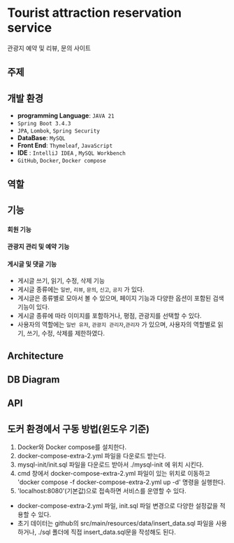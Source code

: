 # Tourist attraction reservation service
관광지 예약 및 리뷰, 문의 사이트


## 주제


## 개발 환경

 - **programming Language**: `JAVA 21`
 - `Spring Boot 3.4.3`
 - `JPA`, `Lombok`, `Spring Security`
 - **DataBase**: `MySQL`
 - **Front End**: `Thymeleaf`, `JavaScript`
 - **IDE** : `IntelliJ IDEA` , `MySQL Workbench`
 - `GitHub`, `Docker`, `Docker compose`

   
## 역할



## 기능


#### 회원 기능

#### 관광지 관리 및 예약 기능

#### 게시글 및 댓글 기능

- 게시글 쓰기, 읽기, 수정, 삭제 기능 
 - 게시글 종류에는 `일반`, `리뷰`, `문의`, `신고`, `공지` 가 있다.
 - 게시글은 종류별로 모아서 볼 수 있으며, 페이지 기능과 다양한 옵션이 포함된 검색 기능이 있다.
 - 게시글 종류에 따라 이미지를 포함하거나, 평점, 관광지를 선택할 수 있다.
 - 사용자의 역할에는 `일반 유저`, `관광지 관리자`,`관리자` 가 있으며, 사용자의 역할별로 읽기, 쓰기, 수정, 삭제를 제한하였다.

## Architecture 


## DB Diagram


## API


## 도커 환경에서 구동 방법(윈도우 기준)

 1. Docker와 Docker compose를 설치한다.
 2. docker-compose-extra-2.yml 파일을 다운로드 받는다.
 3. mysql-init/init.sql 파일을 다운로드 받아서 ./mysql-init 에 위치 시킨다.
 4. cmd 창에서 docker-compose-extra-2.yml 파일이 있는 위치로 이동하고 'docker compose -f docker-compose-extra-2.yml up -d' 명령을 실행한다.
 5. 'localhost:8080'(기본값)으로 접속하면 서비스를 운영할 수 있다.
  - docker-compose-extra-2.yml 파일, init.sql 파일 변경으로 다양한 설정값을 적용할 수 있다.
  - 초기 데이터는 github의 src/main/resources/data/insert_data.sql 파일을 사용하거나, ./sql 폴더에 직접 insert_data.sql문을 작성해도 된다.
    
